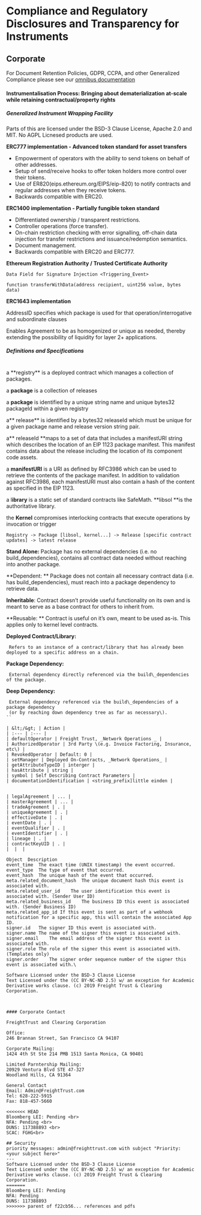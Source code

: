# Compliance and Regulatory Disclosures and Transparency for Instruments

## Corporate 
For Document Retention Policies, GDPR, CCPA, and other Generalized Compliance please see our [omnibus documentation](https://freight-chain.github.io/obm)


#### Instrumentalisation Process: Bringing about dematerialization at-scale while retaining contractual/property rights


##### Generalized Instrument Wrapping Facility
Parts of this are licensed under the BSD-3 Clause License, Apache 2.0 and MIT. No AGPL Licnesed products are used.

**ERC777 implementation - Advanced token standard for asset transfers**

* Empowerment of operators with the ability to send tokens on behalf of other addresses.
* Setup of send/receive hooks to offer token holders more control over their tokens.
* Use of ER820\(eips.ethereum.org/EIPS/eip-820\) to notify contracts and regular addresses when they receive tokens.
* Backwards compatible with ERC20.

**ERC1400 implementation - Partially fungible token standard**

* Differentiated ownership / transparent restrictions.
* Controller operations \(force transfer\).
* On-chain restriction checking with error signalling, off-chain data injection for transfer restrictions and issuance/redemption semantics.
* Document management.
* Backwards compatible with ERC20 and ERC777.

**Ethereum Registration Authority / Trusted Certificate Authority**

```
Data Field for Signature Injection <Triggering_Event>

function transferWithData(address recipient, uint256 value, bytes data)
```

**ERC1643 implementation**

AddressID specifies which package is used for that operation/interrogative and subordinate clauses

Enables Agreement to be as homogenized or unique as needed, thereby extending the possibility of liquidity for layer 2+ applications.
<br>


##### Definitions and Specifications 

<br>
a **registry** is a deployed contract which manages a collection of packages.

a **package** is a collection of releases

a **package** is identified by a unique string name and unique bytes32 packageId within a given registry

a** release** is identified by a bytes32 releaseId which must be unique for a given package name and release version string pair.

a** releaseId **maps to a set of data that includes a manifestURI string which describes the location of an EIP 1123 package manifest. This manifest contains data about the release including the location of its component code assets.

a **manifestURI** is a URI as defined by RFC3986 which can be used to retrieve the contents of the package manifest. In addition to validation against RFC3986, each manifestURI must also contain a hash of the content as specified in the EIP 1123.

a l**ibrary** is a static set of standard contracts like SafeMath. **libsol **is the authoritative library.

the **Kernel** compromises interlocking contracts that execute operations by invocation or trigger

```
Registry -> Package [libsol, kernel...] -> Release [specific contract updates] -> latest release
```

**Stand Alone:**    Package has no external dependencies \(i.e. no build\_dependencies\), contains all contract data needed without reaching into another package.

**Dependent:   ** Package does not contain all necessary contract data \(i.e. has build\_dependencies\), must reach into a package dependency to retrieve data.

**Inheritable**:    Contract doesn’t provide useful functionality on its own and is meant to serve as a base contract for others to inherit from.

**Reusable: **   Contract is useful on it’s own, meant to be used as-is. This applies only to kernel level contracts.

**Deployed Contract/Library:**

```
 Refers to an instance of a contract/library that has already been deployed to a specific address on a chain.
```

**Package Dependency:**

```
 External dependency directly referenced via the build\_dependencies of the package.
```

**Deep Dependency:**

```
 External dependency referenced via the build\_dependencies of a package dependency 
 (or by reaching down dependency tree as far as necessary\).
``

| &lt;/&gt; | Action |
| :--- | :--- |
| defaultOperator | Freight Trust, _Network Operations _ |
| AuthorizedOperator | 3rd Party \(e.g. Invoice Factoring, Insurance, etc\) |
| RevokedOperator | Default: 0 |
| setManager | Deployed On-Contracts, _Network Operations_ |
| getAttributeTypeID | interger |
| hasAttribute | string |
| symbol | Self Describing Contract Parameters |
| documentationIdentification | <string_prefix]little einden |


| legalAgreement | ... |
| masterAgreement | ... |
| tradeAgreement | . |
| uniqueAgreement | . |
| effectiveDate | . |
| eventDate | . |
| eventQualifier | . |
| eventIdentifier | . |
| lineage | . |
| contractKeyUID | . |
|  |  |

Object	Description
event_time	The exact time (UNIX timestamp) the event occurred.
event_type	The type of event that occurred.
event_hash	The unique hash of the event that occurred.
meta.related_document_hash	The unique document hash this event is associated with.
meta.related_user_id	The user identification this event is associated with. (Sender User ID)
meta.related_business_id	The business ID this event is associated with. (Sender Business ID)
meta.related_app_id	If this event is sent as part of a webhook notification for a specific app, this will contain the associated App ID.
signer.id	The signer ID this event is associated with.
signer.name	The name of the signer this event is associated with.
signer.email	The email address of the signer this event is associated with.
signer.role	The role of the signer this event is associated with. (Templates only)
signer.order	The signer order sequence number of the signer this event is associated with.\

Software Licensed under the BSD-3 Clause License
Text Licensed under the (CC BY-NC-ND 2.5) w/ an exception for Academic Derivative works clause. (c) 2019 Freight Trust & Clearing Corporation.



#### Corporate Contact 

FreightTrust and Clearing Corporation

Office:
246 Brannan Street, San Francisco CA 94107

Corporate Mailing:
1424 4th St Ste 214 PMB 1513 Santa Monica, CA 90401

Limited Parntership Mailing:
20929 Ventura Blvd STE 47-327
Woodland Hills, CA 91364

General Contact
Email: Admin@FreightTrust.com
Tel: 628-222-5915
Fax: 818-457-5660

<<<<<<< HEAD
Bloomberg LEI: Pending <br>
NFA: Pending <br>
DUNS: 117388893 <br>
SCAC: FGHG<br>

## Security
priority messages: admin@freighttrust.com with subject "Priority: <your subject here>"
---
Software Licensed under the BSD-3 Clause License
Text Licensed under the (CC BY-NC-ND 2.5) w/ an exception for Academic Derivative works clause. (c) 2019 Freight Trust & Clearing Corporation.
=======
Bloomberg LEI: Pending
NFA: Pending
DUNS: 117388893
>>>>>>> parent of f22cb56... references and pdfs
